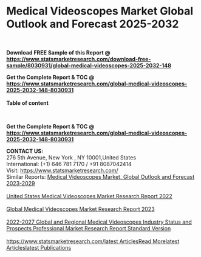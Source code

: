 <h1>Medical Videoscopes Market Global Outlook and Forecast 2025-2032</h1><br/><p><strong>Download FREE Sample of this Report @ <a href="https://www.statsmarketresearch.com/download-free-sample/8030931/global-medical-videoscopes-2025-2032-148">https://www.statsmarketresearch.com/download-free-sample/8030931/global-medical-videoscopes-2025-2032-148</a></strong></p><div><b>Get the Complete Report & TOC @ <a href="https://www.statsmarketresearch.com/global-medical-videoscopes-2025-2032-148-8030931">https://www.statsmarketresearch.com/global-medical-videoscopes-2025-2032-148-8030931</a></b></div><br><b>Table of content</b><p><br><div><b>Get the Complete Report & TOC @ <a href="https://www.statsmarketresearch.com/global-medical-videoscopes-2025-2032-148-8030931">https://www.statsmarketresearch.com/global-medical-videoscopes-2025-2032-148-8030931</a></b></div></p> <b>CONTACT US:</b><br>276 5th Avenue, New York , NY 10001,United States<br>International: (+1) 646 781 7170 / +91 8087042414<br>Visit: <a href="https://www.statsmarketresearch.com/">https://www.statsmarketresearch.com/</a><br>Similar Reports: <a href="https://www.statsmarketresearch.com/global-medical-videoscopes-2025-2032-148-8030931">Medical Videoscopes Market, Global Outlook and Forecast 2023-2029</a><br/><br/><a href="https://www.statsmarketresearch.com/global-medical-videoscopes-2025-2032-148-8030931">United States Medical Videoscopes Market Research Report 2022</a><br/><br/><a href="https://www.statsmarketresearch.com/global-medical-videoscopes-2025-2032-148-8030931">Global Medical Videoscopes Market Research Report 2023</a><br/><br/><a href="https://www.statsmarketresearch.com/global-medical-videoscopes-2025-2032-148-8030931">2022-2027 Global and Regional Medical Videoscopes Industry Status and Prospects Professional Market Research Report Standard Version</a><br/><br/><a href="https://gyeongbokgung.com">https://www.statsmarketresearch.com/</a><a href="https://hallyeomaritime.com">latest Articles</a><a href="https://jingwansa.com">Read More</a><a href=https://nguoiviet.jp/">latest Articles</a><a href="https://www.intelmarketresearch.com/">latest Publications</a>